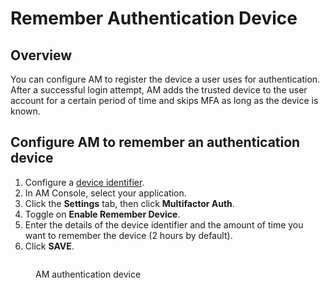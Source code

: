 # Remember Authentication Device

## Overview

You can configure AM to register the device a user uses for authentication. After a successful login attempt, AM adds the trusted device to the user account for a certain period of time and skips MFA as long as the device is known.

## Configure AM to remember an authentication device

1. Configure a [device identifier](../device-identifier.md).
2. In AM Console, select your application.
3. Click the **Settings** tab, then click **Multifactor Auth**.
4. Toggle on **Enable Remember Device**.
5. Enter the details of the device identifier and the amount of time you want to remember the device (2 hours by default).
6. Click **SAVE**.

<figure><img src="https://docs.gravitee.io/images/am/current/graviteeio-am-userguide-mfa-remember-device.png" alt=""><figcaption><p>AM authentication device</p></figcaption></figure>

